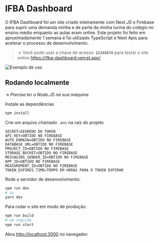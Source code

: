 # IFBA Dashboard

O IFBA Dashboard foi um site criado inteiramente com Next.JS e Firebase para suprir uma demanda minha e de parte da minha turma do colégio no ensino médio enquanto as aulas eram online. Este projeto foi feito em aproximadamente 1 semana e foi utilizado TypeScript e Next Apis para acelerar o processo de desenvolvimento.

> → Você pode usar a chave de acesso: **`12345678`** para testar o site online [<https://ifba-dashboard.vercel.app/>](https://ifba-dashboard.vercel.app/)

![Exemplo de uso](resources/usage-example.gif)

## Rodando localmente

→ *Precisa ter o Node.JS na sua máquina*

Instale as dependências
```bash
npm install
```

Crie um arquivo chamado `.env` na raíz do projeto

```env
SECRET=SEGREDO DO TOKEN
API_KEY=OBTIDO NO FIREBASE
AUTH_DOMAIN=OBTIDO NO FIREBASE
DATABASE_URL=OBTIDO NO FIREBASE
PROJECT_ID=OBTIDO NO FIREBASE
STORAGE_BUCKET=OBTIDO NO FIREBASE
MESSAGING_SENDER_ID=OBTIDO NO FIREBASE
APP_ID=OBTIDO NO FIREBASE
MEASUREMENT_ID=OBTIDO NO FIREBASE
TOKEN_EXPIRES_TIME=TEMPO EM HORAS PARA O TOKEN EXPIRAR
```

Rode o servidor de desenvolvimento:

```bash
npm run dev
# ou
yarn dev
```

Para rodar o site em modo de produção:

```bash
npm run build
# em seguida
npm run start
```

Abra [http://localhost:3000](http://localhost:3000) no navegador.